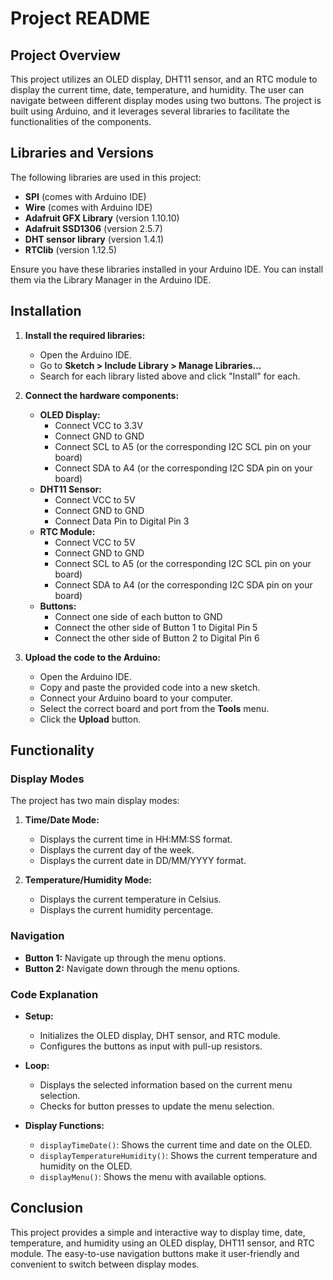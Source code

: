 # Project README

## Project Overview

This project utilizes an OLED display, DHT11 sensor, and an RTC module to display the current time, date, temperature, and humidity. The user can navigate between different display modes using two buttons. The project is built using Arduino, and it leverages several libraries to facilitate the functionalities of the components.

## Libraries and Versions

The following libraries are used in this project:

- **SPI** (comes with Arduino IDE)
- **Wire** (comes with Arduino IDE)
- **Adafruit GFX Library** (version 1.10.10)
- **Adafruit SSD1306** (version 2.5.7)
- **DHT sensor library** (version 1.4.1)
- **RTClib** (version 1.12.5)

Ensure you have these libraries installed in your Arduino IDE. You can install them via the Library Manager in the Arduino IDE.

## Installation

1. **Install the required libraries:**
   - Open the Arduino IDE.
   - Go to **Sketch > Include Library > Manage Libraries...**
   - Search for each library listed above and click "Install" for each.

2. **Connect the hardware components:**
   - **OLED Display:**
     - Connect VCC to 3.3V
     - Connect GND to GND
     - Connect SCL to A5 (or the corresponding I2C SCL pin on your board)
     - Connect SDA to A4 (or the corresponding I2C SDA pin on your board)
   - **DHT11 Sensor:**
     - Connect VCC to 5V
     - Connect GND to GND
     - Connect Data Pin to Digital Pin 3
   - **RTC Module:**
     - Connect VCC to 5V
     - Connect GND to GND
     - Connect SCL to A5 (or the corresponding I2C SCL pin on your board)
     - Connect SDA to A4 (or the corresponding I2C SDA pin on your board)
   - **Buttons:**
     - Connect one side of each button to GND
     - Connect the other side of Button 1 to Digital Pin 5
     - Connect the other side of Button 2 to Digital Pin 6

3. **Upload the code to the Arduino:**
   - Open the Arduino IDE.
   - Copy and paste the provided code into a new sketch.
   - Connect your Arduino board to your computer.
   - Select the correct board and port from the **Tools** menu.
   - Click the **Upload** button.

## Functionality

### Display Modes

The project has two main display modes:

1. **Time/Date Mode:**
   - Displays the current time in HH:MM:SS format.
   - Displays the current day of the week.
   - Displays the current date in DD/MM/YYYY format.

2. **Temperature/Humidity Mode:**
   - Displays the current temperature in Celsius.
   - Displays the current humidity percentage.

### Navigation

- **Button 1:** Navigate up through the menu options.
- **Button 2:** Navigate down through the menu options.

### Code Explanation

- **Setup:**
  - Initializes the OLED display, DHT sensor, and RTC module.
  - Configures the buttons as input with pull-up resistors.
  
- **Loop:**
  - Displays the selected information based on the current menu selection.
  - Checks for button presses to update the menu selection.

- **Display Functions:**
  - `displayTimeDate()`: Shows the current time and date on the OLED.
  - `displayTemperatureHumidity()`: Shows the current temperature and humidity on the OLED.
  - `displayMenu()`: Shows the menu with available options.

## Conclusion

This project provides a simple and interactive way to display time, date, temperature, and humidity using an OLED display, DHT11 sensor, and RTC module. The easy-to-use navigation buttons make it user-friendly and convenient to switch between display modes.
